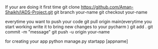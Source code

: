 If your are doing it first time
git clone https://github.com/Aman-Shaikh/IADS-Project.git
git branch your-name
git checkout your-name

everytime you want to push your code
git pull origin main(everytime you start working write it to bring new changes to your pycharm )
git add .
git commit -m "message"
git push -u origin your-name



for creating your app
python manage.py startapp [appname]
